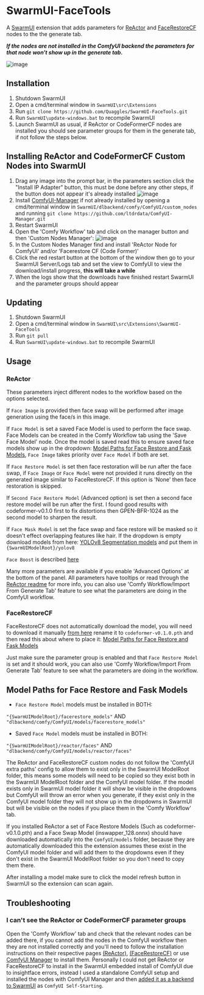# SwarmUI-FaceTools

A [SwarmUI](https://github.com/mcmonkeyprojects/SwarmUI/) extension that adds parameters for [ReActor](https://github.com/Gourieff/comfyui-reactor-node) and [FaceRestoreCF](https://github.com/mav-rik/facerestore_cf) nodes to the the generate tab.

***If the nodes are not installed in the ComfyUI backend the parameters for that node won't show up in the generate tab.***

![image](https://github.com/user-attachments/assets/61be3d04-88f2-4f21-b84a-f47435dfefd1)

## Installation

1. Shutdown SwarmUI
2. Open a cmd/terminal window in `SwarmUI\src\Extensions`
3. Run `git clone https://github.com/Quaggles/SwarmUI-FaceTools.git`
4. Run `SwarmUI\update-windows.bat` to recompile SwarmUI
5. Launch SwarmUI as usual, if ReActor or CodeFormerCF nodes are installed you should see parameter groups for them in the generate tab, if not follow the steps below.

## Installing ReActor and CodeFormerCF Custom Nodes into SwarmUI
1. Drag any image into the prompt bar, in the parameters section click the "Install IP Adapter" button, this must be done before any other steps, if the button does not appear it's already installed ![image](https://github.com/user-attachments/assets/fcd63537-87e5-4ec1-af04-591b7566e684)
2. Install [ComfyUI-Manager](https://github.com/ltdrdata/ComfyUI-Manager) if not already installed by opening a cmd/terminal window in `SwarmUI/dlbackend/comfy/ComfyUI/custom_nodes` and running `git clone https://github.com/ltdrdata/ComfyUI-Manager.git`
3. Restart SwarmUI
4. Open the 'Comfy Workflow' tab and click on the manager button and then 'Custom Nodes Manager': ![image](https://github.com/user-attachments/assets/878878c1-e498-4e3c-922b-72efe382fb12)
5. In the Custom Nodes Manager find and install 'ReActor Node for ComfyUI' and/or 'Facerestore CF (Code Former)'
6. Click the red restart button at the bottom of the window then go to your SwarmUI Server/Logs tab and set the view to ComfyUI to view the download/install progress, **this will take a while**
7. When the logs show that the downloads have finished restart SwarmUI and the parameter groups should appear

## Updating
1. Shutdown SwarmUI
2. Open a cmd/terminal window in `SwarmUI\src\Extensions\SwarmUI-FaceTools`
3. Run `git pull`
4. Run `SwarmUI\update-windows.bat` to recompile SwarmUI

## Usage

### ReActor

These parameters inject different nodes to the workflow based on the options selected.

If `Face Image` is provided then face swap will be performed after image generation using the face/s in this image.

If `Face Model` is set a saved Face Model is used to perform the face swap. Face Models can be created in the Comfy Workflow tab using the 'Save Face Model' node. Once the model is saved read this to ensure saved face models show up in the dropdown: [Model Paths for Face Restore and Fask Models](#model-paths-for-face-restore-and-fask-models), `Face Image` takes priority over `Face Model` if both are set.

If `Face Restore Model` is set then face restoration will be run after the face swap, if `Face Image` or `Face Model` were not provided it runs directly on the generated image similar to FaceRestoreCF. If this option is 'None' then face restoration is skipped.

If `Second Face Restore Model` (Advanced option) is set then a second face restore model will be run after the first. I found good results with codeformer-v0.1.0 first to fix distortions then GPEN-BFR-1024 as the second model to sharpen the result.

If `Face Mask Model` is set the face swap and face restore will be masked so it doesn't effect overlapping features like hair. If the dropdown is empty download models from here: [YOLOv8 Segmentation models](https://github.com/hben35096/assets/releases/) and put them in `{SwarmUIModelRoot}/yolov8`

`Face Boost` is described [here](https://github.com/Gourieff/comfyui-reactor-node?tab=readme-ov-file#051-alpha1)

Many more parameters are available if you enable 'Advanced Options' at the bottom of the panel. All parameters have tooltips or read through the [ReActor readme](https://github.com/Gourieff/comfyui-reactor-node) for more info, you can also use 'Comfy Workflow/Import From Generate Tab' feature to see what the parameters are doing in the ComfyUI workflow.

### FaceRestoreCF

FaceRestoreCF does not automatically download the model, you will need to download it manually [from here](https://github.com/sczhou/CodeFormer/releases/download/v0.1.0/codeformer.pth) rename it to `codeformer-v0.1.0.pth` and then read this about where to place it: [Model Paths for Face Restore and Fask Models](#model-paths-for-face-restore-and-fask-models)

Just make sure the parameter group is enabled and that `Face Restore Model` is set and it should work, you can also use 'Comfy Workflow/Import From Generate Tab' feature to see what the parameters are doing in the workflow.

## Model Paths for Face Restore and Fask Models

* `Face Restore Model` models must be installed in BOTH:

`"{SwarmUIModelRoot}/facerestore_models"` AND `"dlbackend/comfy/ComfyUI/models/facerestore_models"`

* Saved `Face Model` models must be installed in BOTH:

`"{SwarmUIModelRoot}/reactor/faces"` AND `"dlbackend/comfy/ComfyUI/models/reactor/faces"`

The ReActor and FaceRestoreCF custom nodes do not follow the 'ComfyUI extra paths' config to allow them to exist only in the SwarmUI ModelRoot folder, this means some models will need to be copied so they exist both in the SwarmUI ModelRoot folder and the ComfyUI model folder. If the model exists only in SwarmUI model folder it will show be visible in the dropdowns but ComfyUI will throw an error when you generate, if they exist only in the ComfyUI model folder they will not show up in the dropdowns in SwarmUI but will be visible on the nodes if you place them in the 'Comfy Workflow' tab.

If you installed ReActor a set of Face Restore Models (Such as codeformer-v0.1.0.pth) and a Face Swap Model (inswapper_128.onnx) should have downloaded automatically into the `ComfyUI/models` folder, because they are automatically downloaded this the extension assumes these exist in the ComfyUI model folder and will add them to the dropdowns even if they don't exist in the SwarmUI ModelRoot folder so you don't need to copy them there. 

After installing a model make sure to click the model refresh button in SwarmUI so the extension can scan again.

## Troubleshooting

### I can't see the ReActor or CodeFormerCF parameter groups

Open the 'Comfy Workflow' tab and check that the relevant nodes can be added there, if you cannot add the nodes in the ComfyUI workflow then they are not installed correctly and you'll need to follow the installation instructions on their respective pages [(ReActor)](https://github.com/Gourieff/comfyui-reactor-node), [(FaceRestoreCF)](https://github.com/mav-rik/facerestore_cf) or use [ComfyUI Manager](https://github.com/ltdrdata/ComfyUI-Manager) to install them. Personally I could not get ReActor or FaceRestoreCF to install in the SwarmUI embedded install of ComfyUI due to insightface errors, instead I used a standalone ComfyUI setup and installed the nodes with ComfyUI Manager and then [added it as a backend to SwarmUI](https://github.com/mcmonkeyprojects/SwarmUI/blob/master/src/BuiltinExtensions/ComfyUIBackend/README.md#installation-self-start) as `ComfyUI Self-Starting`.
